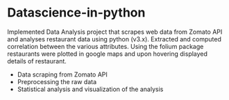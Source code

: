 # Datascience-in-python

Implemented Data Analysis project that scrapes web data from Zomato API and analyses restaurant data using python (v3.x). Extracted and computed correlation between the various attributes. Using the folium package restaurants were plotted in google maps and upon hovering displayed details of restaurant.

* Data scraping from Zomato API
* Preprocessing the raw data
* Statistical analysis and visualization of the analysis
